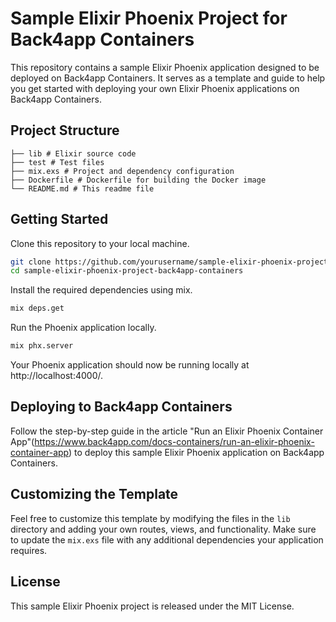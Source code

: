 # Sample Elixir Phoenix Project for Back4app Containers

This repository contains a sample Elixir Phoenix application designed to be deployed on Back4app Containers. It serves as a template and guide to help you get started with deploying your own Elixir Phoenix applications on Back4app Containers.

## Project Structure

```
├── lib # Elixir source code
├── test # Test files
├── mix.exs # Project and dependency configuration
├── Dockerfile # Dockerfile for building the Docker image
└── README.md # This readme file
```

## Getting Started

Clone this repository to your local machine.

```bash
git clone https://github.com/yourusername/sample-elixir-phoenix-project-back4app-containers.git
cd sample-elixir-phoenix-project-back4app-containers
```

Install the required dependencies using mix.

```bash
mix deps.get
```

Run the Phoenix application locally.

```bash
mix phx.server
```

Your Phoenix application should now be running locally at http://localhost:4000/.

## Deploying to Back4app Containers

Follow the step-by-step guide in the article "Run an Elixir Phoenix Container App"(https://www.back4app.com/docs-containers/run-an-elixir-phoenix-container-app) to deploy this sample Elixir Phoenix application on Back4app Containers.

## Customizing the Template

Feel free to customize this template by modifying the files in the `lib` directory and adding your own routes, views, and functionality. Make sure to update the `mix.exs` file with any additional dependencies your application requires.

## License

This sample Elixir Phoenix project is released under the MIT License.
